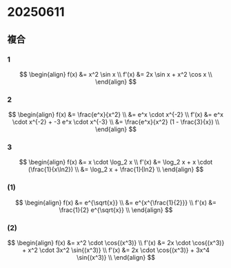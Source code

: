 # 20250611

## 複合

### 1

$$
\begin{align}
f(x) &= x^2 \sin x \\
f'(x) &= 2x \sin x + x^2 \cos x \\
\end{align}
$$

### 2

$$
\begin{align}
f(x) &= \frac{e^x}{x^2} \\
&= e^x \cdot x^{-2} \\
f'(x) &= e^x \cdot x^{-2} + -3 e^x \cdot x^{-3} \\
&= \frac{e^x}{x^2} (1 - \frac{3}{x}) \\
\end{align}
$$

### 3

$$
\begin{align}
f(x) &= x \cdot \log_2 x \\
f'(x) &= \log_2 x + x \cdot (\frac{1}{x\ln2}) \\
&= \log_2 x + \frac{1}{ln2} \\
\end{align}
$$

### (1)

$$
\begin{align}
f(x) &= e^{\sqrt{x}} \\
&= e^{x^{\frac{1}{2}}} \\
f'(x) &= \frac{1}{2} e^{\sqrt{x}} \\
\end{align}
$$

### (2)

$$
\begin{align}
f(x) &= x^2 \cdot \cos{(x^3)} \\
f'(x) &= 2x \cdot \cos{(x^3)} + x^2 \cdot 3x^2 \sin{(x^3)} \\
f'(x) &= 2x \cdot \cos{(x^3)} + 3x^4 \sin{(x^3)} \\
\end{align}
$$
